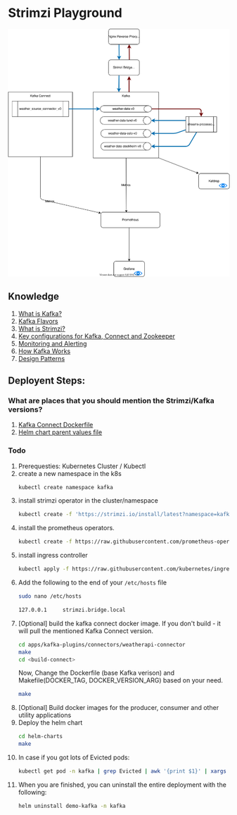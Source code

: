 # Strimzi Playground

![architecture-diagram](architecture.svg)

## Knowledge
1. [What is Kafka?](./docs/KAFKA.md)
2. [Kafka Flavors](./docs/FLAVORS.md)
3. [What is Strimzi?](https://strimzi.io/)
4. [Key configurations for Kafka, Connect and Zookeeper](./docs/KEY-CONFIGS.md)
5. [Monitoring and Alerting](./docs/MONITORING-ALERTING.md)
6. [How Kafka Works](./docs/HOW-KAFKA-WORKS.md)
7. [Design Patterns](./docs/DESIGN-PATTERNS.md)


## Deployent Steps:

### What are places that you should mention the Strimzi/Kafka versions?
1. [Kafka Connect Dockerfile](build-connect/Dockerfile)
2. [Helm chart parent values file](helm-charts/values.yaml)

### Todo
1. Prerequesties: Kubernetes Cluster / Kubectl 
2. create a new namespace in the k8s
   ```bash
   kubectl create namespace kafka
   ```
3. install strimzi operator in the cluster/namespace
   ```bash
   kubectl create -f 'https://strimzi.io/install/latest?namespace=kafka' -n kafka
   ```
4. install the prometheus operators.
   ```bash
   kubectl create -f https://raw.githubusercontent.com/prometheus-operator/prometheus-operator/master/bundle.yaml -n kafka
   ```
5. install ingress controller
   ```bash
   kubectl apply -f https://raw.githubusercontent.com/kubernetes/ingress-nginx/controller-v1.3.0/deploy/static/provider/cloud/deploy.yaml
   ```
6. Add the following to the end of your `/etc/hosts` file
   ```bash
   sudo nano /etc/hosts
   ```
   ```txt
   127.0.0.1     strimzi.bridge.local
   ```
7. [Optional] build the kafka connect docker image. If you don't build - it will pull the mentioned Kafka Connect version.
   ```bash
   cd apps/kafka-plugins/connectors/weatherapi-connector
   make
   cd <build-connect>
   ```
   Now, Change the Dockerfile (base Kafka verison) and Makefile(DOCKER_TAG, DOCKER_VERSION_ARG) based on your need. 
   ```bash
   make
   ```
8. [Optional] Build docker images for the producer, consumer and other utility applications
9. Deploy the helm chart
    ```bash
    cd helm-charts
    make
    ```
10. In case if you got lots of Evicted pods:
    ```bash
    kubectl get pod -n kafka | grep Evicted | awk '{print $1}' | xargs kubectl delete pod -n kafka
    ```
11. When you are finished, you can uninstall the entire deployment with the following:
    ```bash
    helm uninstall demo-kafka -n kafka
    ```